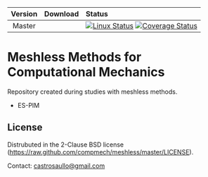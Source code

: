 |  Version	| Download | Status |
| :-------:	| :--- 	   | :---   |
|   Master	|          | [![Linux Status](https://img.shields.io/travis/compmech/meshless/master.svg)](https://travis-ci.org/compmech/meshless) [![Coverage Status](https://coveralls.io/repos/github/compmech/meshless/badge.svg?branch=master)](https://coveralls.io/github/compmech/meshless?branch=master) |


Meshless Methods for Computational Mechanics
========
Repository created during studies with meshless methods.

- ES-PIM

License
-------
Distrubuted in the 2-Clause BSD license (https://raw.github.com/compmech/meshless/master/LICENSE).

Contact: castrosaullo@gmail.com

